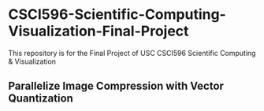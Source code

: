 # CSCI596-Scientific-Computing-Visualization-Final-Project
This repository is for the Final Project of USC CSCI596 Scientific Computing &amp; Visualization

## Parallelize Image Compression with Vector Quantization
